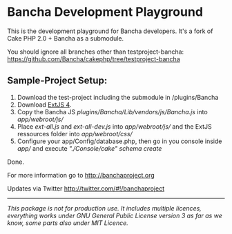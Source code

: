 Bancha Development Playground
=============================

This is the development playground for Bancha developers. It's a fork of Cake PHP 2.0 + Bancha as a submodule.

You should ignore all branches other than testproject-bancha:
https://github.com/Bancha/cakephp/tree/testproject-bancha


Sample-Project Setup:
---------------------
1. Download the test-project including the submodule in /plugins/Bancha
1. Download [ExtJS 4](http://www.sencha.com/products/extjs/download/).
1. Copy the Bancha JS _plugins/Bancha/Lib/vendors/js/Bancha.js_ into _app/webroot/js/_
1. Place _ext-all.js_ and _ext-all-dev.js_ into _app/webroot/js/_ and the ExtJS ressources folder into _app/webroot/css/_
1. Configure your app/Config/database.php, then go in you console inside _app/_ and execute _"./Console/cake" schema create_

Done.





For more information go to http://banchaproject.org 

Updates via Twitter http://twitter.com/#!/banchaproject

-------------------------

_This package is not for production use. It includes multiple licences, everything works under GNU General Public License version 3 as far as we know, some parts also under MIT Licence._